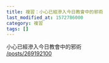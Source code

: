 ```yaml
---
title: 複習：小心已經滲入今日教會中的邪術
last_modified_at: 1572786000
category: 複習
tags: []
---
```


<p>小心已經滲入今日教會中的邪術<br/>
<a href="/posts/269192100" target="_blank">/posts/269192100</a></p>
<p> </p>
